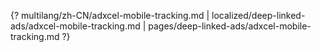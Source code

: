 {? multilang/zh-CN/adxcel-mobile-tracking.md | localized/deep-linked-ads/adxcel-mobile-tracking.md | pages/deep-linked-ads/adxcel-mobile-tracking.md ?}
